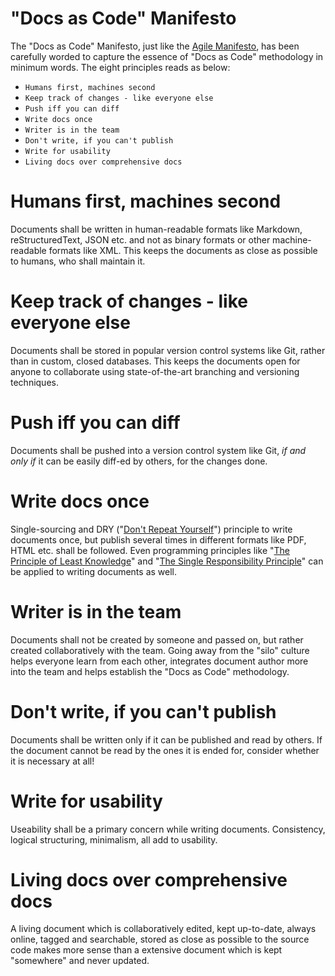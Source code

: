 # "Docs as Code" Manifesto

The "Docs as Code" Manifesto, just like the [Agile Manifesto](https://agilemanifesto.org/), has been carefully worded to capture the essence of "Docs as Code" methodology in minimum words. The eight principles reads as below:

* `Humans first, machines second`
* `Keep track of changes - like everyone else`
* `Push iff you can diff`
* `Write docs once`
* `Writer is in the team`
* `Don't write, if you can't publish`
* `Write for usability`
* `Living docs over comprehensive docs`
  

# Humans first, machines second

Documents shall be written in human-readable formats like Markdown, reStructuredText, JSON etc. and not as binary formats or other machine-readable formats like XML.
This keeps the documents as close as possible to humans, who shall maintain it.


# Keep track of changes - like everyone else

Documents shall be stored in popular version control systems like Git, rather than in custom, closed databases.
This keeps the documents open for anyone to collaborate using state-of-the-art branching and versioning techniques.

  
# Push iff you can diff

Documents shall be pushed into a version control system like Git, *if and only if* it can be easily diff-ed by others, for the changes done.


# Write docs once

Single-sourcing and DRY ("[Don't Repeat Yourself](https://en.wikipedia.org/wiki/Don%27t_repeat_yourself)") principle to write documents once, but publish several times in different formats like PDF, HTML etc. shall be followed. Even programming principles like "[The Principle of Least Knowledge](https://en.wikipedia.org/wiki/Law_of_Demeter)" and "[The Single Responsibility Principle](https://en.wikipedia.org/wiki/Single-responsibility_principle)" can be applied to writing documents as well.


# Writer is in the team

 Documents shall not be created by someone and passed on, but rather created collaboratively with the team.
 Going away from the "silo" culture helps everyone learn from each other, integrates document author more into the team and helps establish the "Docs as Code" methodology.


# Don't write, if you can't publish

Documents shall be written only if it can be published and read by others.
If the document cannot be read by the ones it is ended for, consider whether it is necessary at all!


# Write for usability

Useability shall be a primary concern while writing documents. Consistency, logical structuring, minimalism, all add to usability.


# Living docs over comprehensive docs

A living document which is collaboratively edited, kept up-to-date, always online, tagged and searchable, stored as close as possible to the source code makes more sense than a extensive document which is kept "somewhere" and never updated.